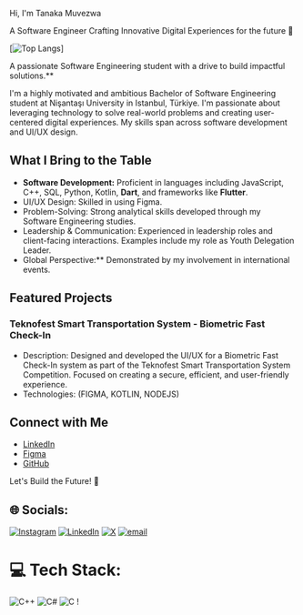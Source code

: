 Hi, I'm Tanaka Muvezwa

A Software Engineer Crafting Innovative Digital Experiences for the future 🚀

[![Top Langs](https://github-readme-stats.vercel.app/api/top-langs/?username=tanakamuvezwa&layout=compact&theme=visionary)]

A passionate Software Engineering student with a drive to build impactful solutions.**

I'm a highly motivated and ambitious Bachelor of Software Engineering student at Nişantaşı University in Istanbul, Türkiye. I'm passionate about leveraging technology to solve real-world problems and creating user-centered digital experiences. My skills span across software development and UI/UX design.

## What I Bring to the Table

* **Software Development:** Proficient in languages including JavaScript, C++, SQL, Python, Kotlin, **Dart**, and frameworks like **Flutter**.
* UI/UX Design: Skilled in using Figma.
* Problem-Solving: Strong analytical skills developed through my Software Engineering studies.
* Leadership & Communication: Experienced in leadership roles and client-facing interactions. Examples include my role as Youth Delegation Leader.
* Global Perspective:** Demonstrated by my involvement in international events.

## Featured Projects

### Teknofest Smart Transportation System - Biometric Fast Check-In

* Description: Designed and developed the UI/UX for a Biometric Fast Check-In system as part of the Teknofest Smart Transportation System Competition. Focused on creating a secure, efficient, and user-friendly experience.
* Technologies: (FIGMA, KOTLIN, NODEJS)

## Connect with Me

* [LinkedIn](www.linkedin.com/in/tanaka-muvezwa/)
* [Figma](https://www.figma.com/@tanakamuvezwa)
* [GitHub](https://github.com/tanakamuvezwa)

Let's Build the Future! 🚀

## 🌐 Socials:

[![Instagram](https://img.shields.io/badge/Instagram-%23E4405F.svg?logo=Instagram&logoColor=white)](https://instagram.com/mr_muvezwa) [![LinkedIn](https://img.shields.io/badge/LinkedIn-%230077B5.svg?logo=linkedin&logoColor=white)](https://linkedin.com/in/tanaka-muvezwa) [![X](https://img.shields.io/badge/X-black.svg?logo=X&logoColor=white)](https://x.com/eng_muvezwa) [![email](https://img.shields.io/badge/Email-D14836?logo=gmail&logoColor=white)](mailto:muvezwatanaka@gmail.com)

# 💻 Tech Stack:

![C++](https://img.shields.io/badge/c++-%2300599C.svg?style=for-the-badge&logo=c%2B%2B&logoColor=white) ![C#](https://img.shields.io/badge/c%23-%23239120.svg?style=for-the-badge&logo=csharp&logoColor=white) ![C](https://img.shields.io/badge/c-%2300599C.svg?style=for-the-badge&logo=c&logoColor=white) !
